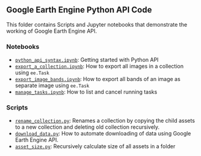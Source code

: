 ## Google Earth Engine Python API Code

This folder contains Scripts and Jupyter notebooks that demonstrate the working of Google Earth Engine API.

### Notebooks

- [`python_api_syntax.ipynb`](https://github.com/spatialthoughts/projects/blob/master/ee-python/python_api_syntax.ipynb): Getting started with Python API
- [`export_a_collection.ipynb`](https://github.com/spatialthoughts/projects/blob/master/ee-python/export_a_collection.ipynb): How to export all images in a collection using `ee.Task`
- [`export_image_bands.ipynb`](https://github.com/spatialthoughts/projects/blob/master/ee-python/export_image_bands.ipynb): How to export all bands of an image as separate image using `ee.Task`
- [`manage_tasks.ipynb`](https://github.com/spatialthoughts/projects/blob/master/ee-python/manage_tasks.ipynb): How to list and cancel running tasks

### Scripts
- [`rename_collection.py`](https://github.com/spatialthoughts/projects/blob/master/ee-python/rename_collection.py): Renames a collection by copying the child assets to a new collection and deleting old collection recursively.
- [`download_data.py`](https://github.com/spatialthoughts/projects/blob/master/ee-python/download_data.py): How to automate downloading of data using Google Earth Engine API.
- [`asset_size.py`](https://github.com/spatialthoughts/projects/blob/master/ee-python/asset_size.py): Recursively calculate size of all assets in a folder
